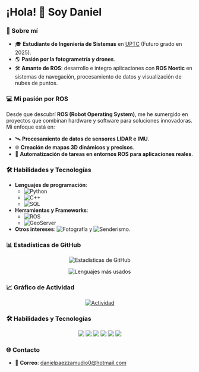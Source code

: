 # ¡Hola! 👋 Soy Daniel

### 🚀 Sobre mí
- 🎓 **Estudiante de Ingeniería de Sistemas** en [UPTC](https://www.uptc.edu.co/) (Futuro grado en 2025).
- 🌎 **Pasión por la fotogrametría y drones**.
- 🛠️ **Amante de ROS**: desarrollo e integro aplicaciones con **ROS Noetic** en sistemas de navegación, procesamiento de datos y visualización de nubes de puntos.

### 💻 Mi pasión por ROS
Desde que descubrí **ROS (Robot Operating System)**, me he sumergido en proyectos que combinan hardware y software para soluciones innovadoras. Mi enfoque está en:
- 🛰️ **Procesamiento de datos de sensores LIDAR e IMU**.
- 🌐 **Creación de mapas 3D dinámicos y precisos**.
- 🤖 **Automatización de tareas en entornos ROS para aplicaciones reales**.

### 🛠️ Habilidades y Tecnologías
- **Lenguajes de programación**:
  - ![Python](https://img.shields.io/badge/Python-3.9-blue?logo=python)
  - ![C++](https://img.shields.io/badge/C++-17-green?logo=cplusplus)
  - ![SQL](https://img.shields.io/badge/SQL-StructuredQueryLanguage-yellow?logo=postgresql)
- **Herramientas y Frameworks**:
  - ![ROS](https://img.shields.io/badge/ROS-Noetic-blue?logo=ros)
  - ![GeoServer](https://img.shields.io/badge/GeoServer-2.18-green?logo=geoserver)
- **Otros intereses**: ![Fotografía](https://img.shields.io/badge/Fotografía-Pasión-ff69b4?logo=camera) y ![Senderismo](https://img.shields.io/badge/Senderismo-Pasión-forestgreen?logo=tree).

### 📊 Estadísticas de GitHub
<div align="center">
  
![Estadísticas de GitHub](https://github-readme-stats.vercel.app/api?username=NoxiousCape&show_icons=true&theme=radical&locale=es)

![Lenguajes más usados](https://github-readme-stats.vercel.app/api/top-langs/?username=NoxiousCape&layout=compact&theme=radical&locale=es)

</div>

### 📈 Gráfico de Actividad
<div align="center">

[![Actividad](https://github-readme-activity-graph.cyclic.app/graph?username=NoxiousCape&theme=react-dark&bg_color=20232a&hide_border=true)](https://github.com/Ashutosh00710/github-readme-activity-graph)

</div>

### 🛠️ Habilidades y Tecnologías
<div align="center">
  <img src="https://img.shields.io/badge/-Python-3776AB?style=flat-square&logo=python&logoColor=white" />
  <img src="https://img.shields.io/badge/-C++-00599C?style=flat-square&logo=cplusplus&logoColor=white" />
  <img src="https://img.shields.io/badge/-ROS-22314E?style=flat-square&logo=ros&logoColor=white" />
  <img src="https://img.shields.io/badge/-GeoServer-4285F4?style=flat-square&logo=geoserver&logoColor=white" />
  <img src="https://img.shields.io/badge/-Linux-FCC624?style=flat-square&logo=linux&logoColor=black" />
  <img src="https://img.shields.io/badge/-SQL-4479A1?style=flat-square&logo=postgresql&logoColor=white" />
</div>

### 🌐 Contacto
- 📩 **Correo**: danielpaezzamudio0@hotmail.com
